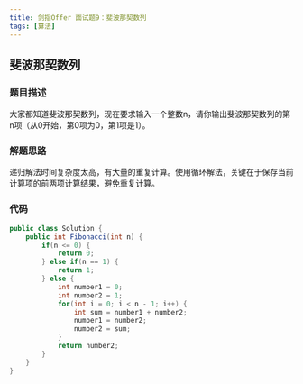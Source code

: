 ```yaml
---
title: 剑指Offer 面试题9：斐波那契数列
tags: [算法]
---
```


## 斐波那契数列

### 题目描述

大家都知道斐波那契数列，现在要求输入一个整数n，请你输出斐波那契数列的第n项（从0开始，第0项为0，第1项是1）。

### 解题思路

递归解法时间复杂度太高，有大量的重复计算。使用循环解法，关键在于保存当前计算项的前两项计算结果，避免重复计算。

### 代码

```java
public class Solution {
    public int Fibonacci(int n) {
        if(n <= 0) {
            return 0;
        } else if(n == 1) {
            return 1;
        } else {
            int number1 = 0;
            int number2 = 1;
            for(int i = 0; i < n - 1; i++) {
                int sum = number1 + number2;
                number1 = number2;
                number2 = sum;
            }
            return number2;
        }
    }
}
```